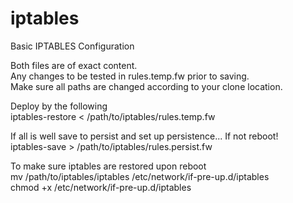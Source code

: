 # iptables
Basic IPTABLES Configuration

Both files are of exact content.  
Any changes to be tested in rules.temp.fw prior to saving.  
Make sure all paths are changed according to your clone location.  

Deploy by the following  
    iptables-restore < /path/to/iptables/rules.temp.fw  

If all is well save to persist and set up persistence... If not reboot!  
    iptables-save > /path/to/iptables/rules.persist.fw  

To make sure iptables are restored upon reboot  
    mv /path/to/iptables/iptables /etc/network/if-pre-up.d/iptables  
    chmod +x /etc/network/if-pre-up.d/iptables
